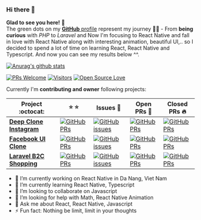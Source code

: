 ### Hi there 👋
**Glad to see you here!** :star_struck: <br> The green dots on my [**GitHub** profile](https://github.com/iamvucms?tab=repositories) represent my journey :running_man: - From **being curious** with *PHP* to *Laravel* and Now I'm focusing to React Native and fall in love with React Native along with interesting animation, beautiful UI,.. so I decided to spend a lot of time on learning React, React Native and Typescript. And now you can see my results below ^^.

[![Anurag's github stats](https://github-readme-stats.vercel.app/api?username=iamvucms&show_icons=true&theme=tokyonight)](https://github.com/anuraghazra/github-readme-stats)

[![PRs Welcome](https://img.shields.io/badge/PRs-welcome-brightgreen.svg?style=flat&logo=github)](https://github.com/iamvucms) [![Visitors](https://visitor-badge.glitch.me/badge?page_id=iamvucms.visitor-badge)](https://github.com/iamvucms) [![Open Source Love](https://badges.frapsoft.com/os/v2/open-source.svg?v=103)](https://github.com/iamvucms)

Currently I'm **contributing and owner** following projects:

|      Project :octocat:   |    :star: :star:   |     Issues :bug:   | Open PRs :bell:  | Closed PRs :fire:  |
|-------------|----------|---------|---|---|
| [**Deep Clone Instagram**](https://github.com/iamvucms/react-native-instagram-clone) | [![GitHub PRs](https://img.shields.io/github/stars/iamvucms/react-native-instagram-clone?style=flat&logo=github)](https://github.com/iamvucms/react-native-instagram-clone) | [![GitHub issues](https://img.shields.io/github/issues/iamvucms/react-native-instagram-clone?color=green&logo=github&style=flat)](https://github.com/iamvucms/react-native-instagram-clone/issues) | [![GitHub PRs](https://img.shields.io/github/issues-pr/iamvucms/react-native-instagram-clone?style=flat&logo=github)](https://github.com/iamvucms/react-native-instagram-clone/pulls)  | [![GitHub PRs](https://img.shields.io/github/issues-pr-closed/iamvucms/react-native-instagram-clone?style=flat&color=critical&logo=github)](https://github.com/iamvucms/react-native-instagram-clone/pulls?q=is%3Apr+is%3Aclosed)  |
| [**Facebook UI Clone**](https://github.com/iamvucms/react-native-facebook-clone/) | [![GitHub PRs](https://img.shields.io/github/stars/iamvucms/react-native-facebook-clone?style=flat&logo=github)](https://github.com/iamvucms/react-native-facebook-clone) | [![GitHub issues](https://img.shields.io/github/issues/iamvucms/react-native-facebook-clone?color=green&logo=github&style=flat)](https://github.com/iamvucms/react-native-facebook-clone/issues) | [![GitHub PRs](https://img.shields.io/github/issues-pr/iamvucms/react-native-facebook-clone?style=flat&logo=github)](https://github.com/iamvucms/react-native-facebook-clone/pulls)  | [![GitHub PRs](https://img.shields.io/github/issues-pr-closed/iamvucms/react-native-facebook-clone?style=flat&color=critical&logo=github)](https://github.com/iamvucms/react-native-facebook-clone/pulls?q=is%3Apr+is%3Aclosed)   |
| [**Laravel B2C Shopping**](https://github.com/iamvucms/rozy/) | [![GitHub PRs](https://img.shields.io/github/stars/iamvucms/rozy?style=flat&logo=github)](https://github.com/iamvucms/rozy/) | [![GitHub issues](https://img.shields.io/github/issues/iamvucms/rozy?color=green&logo=github&style=flat)](https://github.com/iamvucms/rozy/issues) | [![GitHub PRs](https://img.shields.io/github/issues-pr/iamvucms/rozy?style=flat&logo=github)](https://github.com/iamvucms/rozy/pulls)  | [![GitHub PRs](https://img.shields.io/github/issues-pr-closed/iamvucms/rozy?style=flat&color=critical&logo=github)](https://github.com/iamvucms/rozy/pulls?q=is%3Apr+is%3Aclosed)   |

<!-- <sup>**[Click here](https://github.com/iamvucms/jobtweets/blob/master/PROJECTS.md)** *to view my other projects.</sup>* -->

- 🔭 I’m currently working on React Native in Da Nang, Viet Nam
- 🌱 I’m currently learning React Native, Typescript
- 👯 I’m looking to collaborate on Javascript
- 🤔 I’m looking for help with Math, React Native Animation
- 💬 Ask me about React, React Native, Javascript
- ⚡ Fun fact: Nothing be limit, limit in your thoughts
<!-- - 😄 Pronouns: ... -->
<!--
**iamvucms/iamvucms** is a ✨ _special_ ✨ repository because its `README.md` (this file) appears on your GitHub profile.

Here are some ideas to get you started:

- 🔭 I’m currently working on ...
- 🌱 I’m currently learning ...
- 👯 I’m looking to collaborate on ...
- 🤔 I’m looking for help with ...
- 💬 Ask me about ...
- 📫 How to reach me: ...
- 😄 Pronouns: ...
- ⚡ Fun fact: ...
-->
